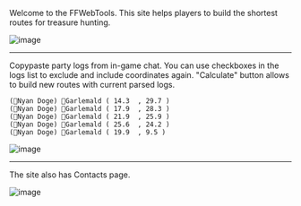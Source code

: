 Welcome to the FFWebTools. This site helps players to build the shortest routes for treasure hunting.

![image](https://github.com/user-attachments/assets/a0e828ea-ffb5-4710-9e60-2640ba14dca8)

***

Copypaste party logs from in-game chat. You can use checkboxes in the logs list to exclude and include coordinates again. 
"Calculate" button allows to build new routes with current parsed logs.

```
(Nyan Doge) Garlemald ( 14.3  , 29.7 )
(Nyan Doge) Garlemald ( 17.9  , 28.3 )
(Nyan Doge) Garlemald ( 21.9  , 25.9 )
(Nyan Doge) Garlemald ( 25.6  , 24.2 )
(Nyan Doge) Garlemald ( 19.9  , 9.5 )
```

![image](https://github.com/user-attachments/assets/a7b94e1d-674d-444c-95d8-defd1168fd81)

***

The site also has Contacts page.

![image](https://github.com/user-attachments/assets/a27b29a9-218f-4c4a-9f8f-c6e895613428)

